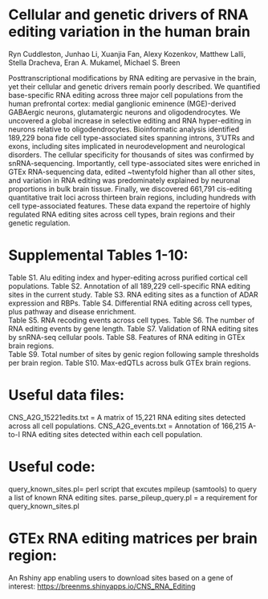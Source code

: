 # Cellular and genetic drivers of RNA editing variation in the human brain
Ryn Cuddleston, Junhao Li, Xuanjia Fan, Alexy Kozenkov, Matthew Lalli, Stella Dracheva, Eran A. Mukamel, Michael S. Breen

Posttranscriptional modifications by RNA editing are pervasive in the brain, yet their cellular and genetic drivers remain poorly described. We quantified base-specific RNA editing across three major cell populations from the human prefrontal cortex: medial ganglionic eminence (MGE)-derived GABAergic neurons, glutamatergic neurons and oligodendrocytes. We uncovered a global increase in selective editing and RNA hyper-editing in neurons relative to oligodendrocytes. Bioinformatic analysis identified 189,229 bona fide cell type-associated sites spanning introns, 3’UTRs and exons, including sites implicated in neurodevelopment and neurological disorders. The cellular specificity for thousands of sites was confirmed by snRNA-sequencing. Importantly, cell type-associated sites were enriched in GTEx RNA-sequencing data, edited ~twentyfold higher than all other sites, and variation in RNA editing was predominately explained by neuronal proportions in bulk brain tissue. Finally, we discovered 661,791 cis-editing quantitative trait loci across thirteen brain regions, including hundreds with cell type-associated features. These data expand the repertoire of highly regulated RNA editing sites across cell types, brain regions and their genetic regulation. 

# Supplemental Tables 1-10:
Table S1. Alu editing index and hyper-editing across purified cortical cell populations.
Table S2. Annotation of all 189,229 cell-specific RNA editing sites in the current study. 
Table S3. RNA editing sites as a function of ADAR expression and RBPs. 
Table S4. Differential RNA editing across cell types, plus pathway and disease enrichment.  
Table S5. RNA recoding events across cell types. 
Table S6. The number of RNA editing events by gene length. 
Table S7. Validation of RNA editing sites by snRNA-seq cellular pools. 
Table S8. Features of RNA editing in GTEx brain regions.   
Table S9. Total number of sites by genic region following sample thresholds  per brain region. 
Table S10. Max-edQTLs across bulk GTEx brain regions. 

# Useful data files:
CNS_A2G_15221edits.txt = A matrix of 15,221 RNA editing sites detected across all cell populations. 
CNS_A2G_events.txt = Annotation of 166,215 A-to-I RNA editing sites detected within each cell population. 

# Useful code:
query_known_sites.pl= perl script that excutes mpileup (samtools) to query a list of known RNA editing sites.
parse_pileup_query.pl = a requirement for query_known_sites.pl

# GTEx RNA editing matrices per brain region:


An Rshiny app enabling users to download sites based on a gene of interest: https://breenms.shinyapps.io/CNS_RNA_Editing
